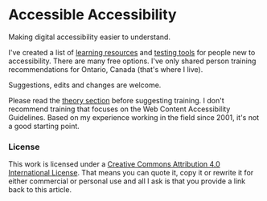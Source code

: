 # Accessible Accessibility
Making digital accessibility easier to understand.

I've created a list of [learning resources](https://github.com/katekalcevich/accessible-accessibility/blob/master/Learn%20about%20digital%20accessibility.md) and [testing tools](https://github.com/katekalcevich/accessible-accessibility/blob/master/Digital%20accessibility%20testing%20tools.md) for people new to accessibility. There are many free options. I've only shared person training recommendations for Ontario, Canada (that's where I live).

Suggestions, edits and changes are welcome.

Please read the [theory section](https://github.com/katekalcevich/accessible-accessibility/blob/master/Learn%20about%20digital%20accessibility.md#theory) before suggesting training. I don't recommend training that focuses on the Web Content Accessibility Guidelines. Based on my experience working in the field since 2001, it's not a good starting point.

### License
This work is licensed under a [Creative Commons Attribution 4.0 International License](http://creativecommons.org/licenses/by/4.0/). That means you can quote it, copy it or rewrite it for either commercial or personal use and all I ask is that you provide a link back to this article.
